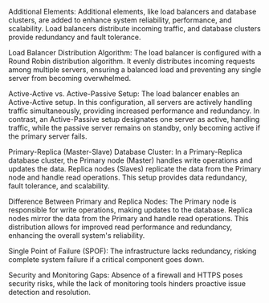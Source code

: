Additional Elements:
Additional elements, like load balancers and database clusters, are added to enhance system reliability, performance, and scalability. Load balancers distribute incoming traffic, and database clusters provide redundancy and fault tolerance.

Load Balancer Distribution Algorithm:
The load balancer is configured with a Round Robin distribution algorithm. It evenly distributes incoming requests among multiple servers, ensuring a balanced load and preventing any single server from becoming overwhelmed.

Active-Active vs. Active-Passive Setup:
The load balancer enables an Active-Active setup. In this configuration, all servers are actively handling traffic simultaneously, providing increased performance and redundancy. In contrast, an Active-Passive setup designates one server as active, handling traffic, while the passive server remains on standby, only becoming active if the primary server fails.

Primary-Replica (Master-Slave) Database Cluster:
In a Primary-Replica database cluster, the Primary node (Master) handles write operations and updates the data. Replica nodes (Slaves) replicate the data from the Primary node and handle read operations. This setup provides data redundancy, fault tolerance, and scalability.

Difference Between Primary and Replica Nodes:
The Primary node is responsible for write operations, making updates to the database. Replica nodes mirror the data from the Primary and handle read operations. This distribution allows for improved read performance and redundancy, enhancing the overall system's reliability.

Single Point of Failure (SPOF):
The infrastructure lacks redundancy, risking complete system failure if a critical component goes down.

Security and Monitoring Gaps:
Absence of a firewall and HTTPS poses security risks, while the lack of monitoring tools hinders proactive issue detection and resolution.
